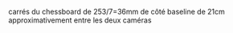 carrés du chessboard de 253/7=36mm de côté
baseline de 21cm approximativement entre les deux caméras
